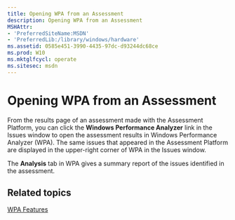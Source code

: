 ```yaml
---
title: Opening WPA from an Assessment
description: Opening WPA from an Assessment
MSHAttr:
- 'PreferredSiteName:MSDN'
- 'PreferredLib:/library/windows/hardware'
ms.assetid: 0585e451-3990-4435-97dc-d93244dc68ce
ms.prod: W10
ms.mktglfcycl: operate
ms.sitesec: msdn
---
```


# Opening WPA from an Assessment


From the results page of an assessment made with the Assessment Platform, you can click the **Windows Performance Analyzer** link in the Issues window to open the assessment results in Windows Performance Analyzer (WPA). The same issues that appeared in the Assessment Platform are displayed in the upper-right corner of WPA in the Issues window.

The **Analysis** tab in WPA gives a summary report of the issues identified in the assessment.

## Related topics


[WPA Features](wpa-features.md)

 

 







